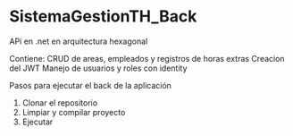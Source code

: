 # SistemaGestionTH_Back
APi en .net en arquitectura hexagonal

Contiene:
CRUD de areas, empleados y registros de horas extras
Creacion del JWT
Manejo de usuarios y roles con identity


Pasos para ejecutar el back de la aplicación
1. Clonar el repositorio
2. Limpiar y compilar proyecto
3. Ejecutar
